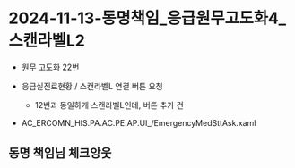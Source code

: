 


# 2024-11-13-동명책임_응급원무고도화4_스캔라벨L2

- 원무 고도화 22번
- 응급실진료현황 / 스캔라벨L 연결 버튼 요청
    - 12번과 동일하게 스캔라벨L인데, 버튼 추가 건 

- AC_ERCOMN_HIS.PA.AC.PE.AP.UI_/EmergencyMedSttAsk.xaml


## 동명 책임님 체크앙웃